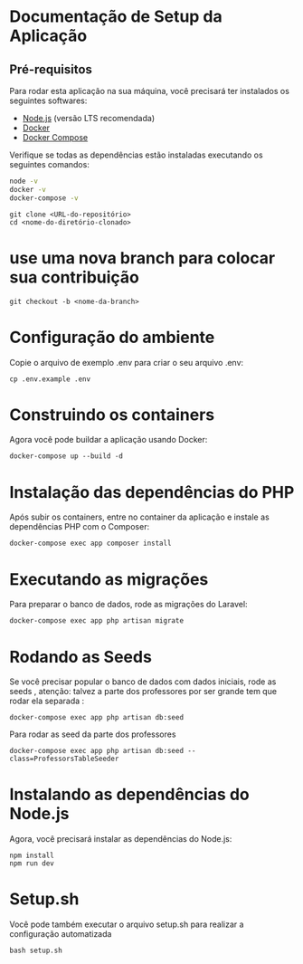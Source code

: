 # Documentação de Setup da Aplicação

## Pré-requisitos

Para rodar esta aplicação na sua máquina, você precisará ter instalados os seguintes softwares:

- [Node.js](https://nodejs.org) (versão LTS recomendada)
- [Docker](https://www.docker.com/)
- [Docker Compose](https://docs.docker.com/compose/install/)

Verifique se todas as dependências estão instaladas executando os seguintes comandos:

```bash
node -v
docker -v
docker-compose -v
```

```
git clone <URL-do-repositório>
cd <nome-do-diretório-clonado>
```
# use uma nova branch para colocar sua contribuição 
```
git checkout -b <nome-da-branch>
```

# Configuração do ambiente
Copie o arquivo de exemplo .env para criar o seu arquivo .env:
```
cp .env.example .env
```
# Construindo os containers
Agora você pode buildar a aplicação usando Docker:

```
docker-compose up --build -d
```

# Instalação das dependências do PHP
Após subir os containers, entre no container da aplicação e instale as dependências PHP com o Composer:

```
docker-compose exec app composer install

```

# Executando as migrações
Para preparar o banco de dados, rode as migrações do Laravel:

```
docker-compose exec app php artisan migrate

```

# Rodando as Seeds
Se você precisar popular o banco de dados com dados iniciais, rode as seeds , atenção: talvez a parte dos professores por ser grande tem que rodar ela separada :

```
docker-compose exec app php artisan db:seed
```

Para rodar as seed da parte dos professores

```
docker-compose exec app php artisan db:seed --class=ProfessorsTableSeeder
```

# Instalando as dependências do Node.js
Agora, você precisará instalar as dependências do Node.js:

```
npm install
npm run dev
```

# Setup.sh
Você pode também executar o arquivo setup.sh para realizar a configuração automatizada

```
bash setup.sh
```

